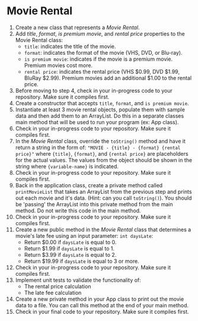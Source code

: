 # Movie Rental

1. Create a new class that represents a *Movie Rental*.
2. Add  *title*, *format*, *is premium movie*, and *rental price* properties to the Movie Rental class:
    * `title`: indicates the title of the movie.
    * `format`: indicates the format of the movie (VHS, DVD, or Blu-ray).
    * `is premium movie`: indicates if the movie is a premium movie. Premium movies cost more.
    * `rental price`: indicates the rental price (VHS $0.99, DVD $1.99, BluRay $2.99). Premium movies add an additional $1.00 to the rental price.
3. Before moving to step 4, check in your in-progress code to your repository. Make sure it compiles first.    
4. Create a constructor that accepts `title`, `format`, and `is premium movie`.
5. Instantiate at least 3 movie rental objects, populate them with sample data and then add them to an ArrayList. Do this in a separate classes main method that will be used to run your program (ex: App class).
6. Check in your in-progress code to your repository. Make sure it compiles first.    
7. In the *Movie Rental* class, override the `toString()` method and have it return a string in the form of:  `"MOVIE - {title} - {format} {rental price}"` where `{title}`, `{format}`, and `{rental price}` are placeholders for the actual values. The values from the object should be shown in the string where `{variable-name}` is indicated.
8. Check in your in-progress code to your repository. Make sure it compiles first.    
9. Back in the application class, create a private method called `printMovieList` that takes an ArrayList from the previous step and prints out each movie and it's data. (Hint: can you call `toString()`).  You should be 'passing' the ArrayList into this private method from the main method. Do not write this code in the main method.
10. Check in your in-progress code to your repository. Make sure it compiles first.    
11. Create a new public method in the *Movie Rental* class that determines a movie's late fee using an input parameter: `int daysLate`:
    * Return $0.00 if `daysLate` is equal to 0.
    * Return $1.99 if `daysLate` is equal to 1.
    * Return $3.99 if `daysLate` is equal to 2.
    * Return $19.99 if `daysLate` is equal to 3 or more.
12. Check in your in-progress code to your repository. Make sure it compiles first.    
13. Implement unit tests to validate the functionality of:
    * The rental price calculation 
    * The late fee calculation
14. Create a new private method in your App class to print out the movie data to a file. You can call this method at the end of your main method.     
15. Check in your final code to your repository. Make sure it compiles first.  

